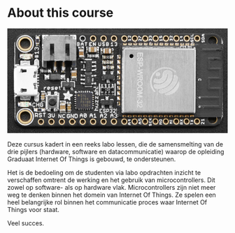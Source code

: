 # About this course

![example image](./images/hero.jpg "ESP32.")

Deze cursus kadert in een reeks labo lessen, die de samensmelting van de drie pijlers (hardware, software en datacommunicatie) waarop de opleiding Graduaat Internet Of Things is gebouwd, te ondersteunen. 

Het is de bedoeling om de studenten via labo opdrachten inzicht te verschaffen omtrent de werking en het gebruik van microcontrollers. Dit zowel op software- als op hardware vlak. Microcontrollers zijn niet meer weg te denken binnen het domein van Internet Of Things. Ze spelen een heel belangrijke rol binnen het communicatie proces waar Internet Of Things voor staat.

Veel succes.